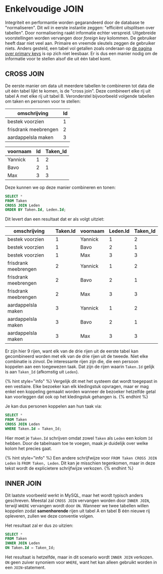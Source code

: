 # Enkelvoudige JOIN

Integriteit en performantie worden gegarandeerd door de database te "normaliseren". Dit wil in eerste instantie zeggen: "efficiënt uitsplitsen over tabellen". Door normalisering raakt informatie echter verspreid. Uitgebreide voorstellingen worden vervangen door _foreign key_ kolommen. De gebruiker heeft daar niet veel aan. Primaire en vreemde sleutels zeggen de gebruiker niets. Anders gesteld, een tabel vol getallen zoals onderaan op [de pagina over primary keys](https://github.com/AP-IT-GH/gitbook-microdegree-backend/blob/main/semester-1-databanken-intro/deeltalen/ddl/sleutels-voor-identificatie.md) is op zich niet leesbaar. Er is dus een manier nodig om de informatie voor te stellen alsof die uit één tabel komt.

## CROSS JOIN

De eerste manier om data uit meerdere tabellen te combineren tot data die uit één tabel lijkt te komen, is de "cross join". Deze combineert elke rij uit tabel A met elke rij uit tabel B. Veronderstel bijvoorbeeld volgende tabellen om taken en personen voor te stellen:

| omschrijving         | Id |
| -------------------- | -- |
| bestek voorzien      | 1  |
| frisdrank meebrengen | 2  |
| aardappelsla maken   | 3  |

| voornaam | Id | Taken\_Id |
| -------- | -- | --------- |
| Yannick  | 1  | 2         |
| Bavo     | 2  | 1         |
| Max      | 3  | 3         |

Deze kunnen we op deze manier combineren en tonen:

```sql
SELECT *
FROM Taken
CROSS JOIN Leden
ORDER BY Taken.Id, Leden.Id;
```

Dit levert dan een resultaat dat er als volgt uitziet:

| omschrijving         | Taken.Id | voornaam | Leden.Id | Taken\_Id |
| -------------------- | -------- | -------- | -------- | --------- |
| bestek voorzien      | 1        | Yannick  | 1        | 2         |
| bestek voorzien      | 1        | Bavo     | 2        | 1         |
| bestek voorzien      | 1        | Max      | 3        | 3         |
| frisdrank meebrengen | 2        | Yannick  | 1        | 2         |
| frisdrank meebrengen | 2        | Bavo     | 2        | 1         |
| frisdrank meebrengen | 2        | Max      | 3        | 3         |
| aardappelsla maken   | 3        | Yannick  | 1        | 2         |
| aardappelsla maken   | 3        | Bavo     | 2        | 1         |
| aardappelsla maken   | 3        | Max      | 3        | 3         |

Er zijn hier 9 rijen, want elk van de drie rijen uit de eerste tabel kan gecombineerd worden met elk van de drie rijen uit de tweede. Niet elke combinatie is zinvol. De interessante rijen zijn die, die een persoon koppelen aan een toegewezen taak. Dat zijn de rijen waarin `Taken.Id` gelijk is aan `Taken_Id` (afkomstig uit `Leden`).

{% hint style="info" %}
Vergelijk dit met het systeem dat wordt toegepast in een vestiaire. Elke bezoeker kan elk kledingstuk opvragen, maar er mag enkel een koppeling gemaakt worden wanneer de bezoeker hetzelfde getal kan voorleggen dat ook op het kledingstuk gehangen is.
{% endhint %}

Je kan dus personen koppelen aan hun taak via:

```sql
SELECT *
FROM Taken
CROSS JOIN Leden
WHERE Taken.Id = Taken_Id;
```

Hier moet je `Taken.Id` schrijven omdat zowel `Taken` als `Leden` een kolom `Id` hebben. Door de tabelnaam toe te voegen, maak je duidelijk over welke kolom het precies gaat.

{% hint style="info" %}
Een andere schrijfwijze voor `FROM Taken CROSS JOIN Leden` is `FROM Taken, Leden`. Dit kan je misschien tegenkomen, maar in deze tekst wordt de explicietere schrijfwijze verkozen.
{% endhint %}

## INNER JOIN

Dit laatste voorbeeld werkt in MySQL, maar het wordt typisch anders geschreven. Meestal zal `CROSS JOIN` vervangen worden door `INNER JOIN`, terwijl `WHERE` vervangen wordt door `ON`. Wanneer we twee tabellen willen koppelen zodat **samenhorende** rijen uit tabel A en tabel B één nieuwe rij opleveren, zullen we deze conventie volgen.

Het resultaat zal er dus zo uitzien:

```sql
SELECT *
FROM Taken
INNER JOIN Leden
ON Taken.Id = Taken_Id;
```

Het resultaat is hetzelfde, maar in dit scenario wordt `INNER JOIN` verkozen. `ON` geen zuiver synoniem voor `WHERE`, want het kan alleen gebruikt worden in een `JOIN`-statement.
